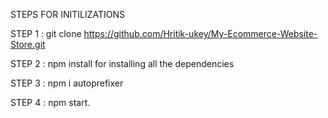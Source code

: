 STEPS FOR INITILIZATIONS

STEP 1 : git clone https://github.com/Hritik-ukey/My-Ecommerce-Website-Store.git    
       
STEP 2 : npm install for installing all the dependencies                
 
STEP 3 : npm i autoprefixer         
               
STEP 4 : npm start. 
 
        
 
